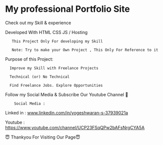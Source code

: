 # My professional Portfolio  Site


Check out my Skill & experience

   
Developed With HTML CSS JS / Hosting 
        
       
       This Project Only For developing my Skill
       
       Note: Try to make your Own Project , This Only For Reference to it


   
Purpose of this Project:
       
       
      Improve my Skill with Freelance Projects
      
      Technical (or) No Technical
      
      Find Freelance Jobs. Explore Opportunities
      
      
      
      
      
Follow my Social Media & Subscribe Our Youtube Channel 🙏


        Social Media :

Linked in : www.linkedin.com/in/yogeshwaran-s-37939021a

Youtube   : https://www.youtube.com/channel/UCP23FSqQPw2bAFsNrgCYA5A
        

😇 Thankyou For Visiting Our Page😇

